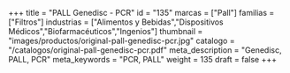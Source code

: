 +++
title = "PALL Genedisc - PCR"
id = "135"
marcas = ["Pall"]
familias = ["Filtros"]
industrias = ["Alimentos y Bebidas","Dispositivos Médicos","Biofarmacéuticos","Ingenios"]
thumbnail = "images/productos/original-pall-genedisc-pcr.jpg"
catalogo = "/catalogos/original-pall-genedisc-pcr.pdf"
meta_description = "Genedisc, PALL, PCR"
meta_keywords = "PCR, PALL"
weight = 135
draft = false
+++
